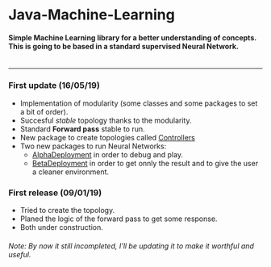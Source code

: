 # Java-Machine-Learning
#### Simple Machine Learning library for a better understanding of concepts.<br>This is going to be based in a standard supervised Neural Network.<br><br>
<hr>

### First update (16/05/19)
 * Implementation of modularity (some classes and some packages to set a bit of order).
 * Succesful *stable* topology thanks to the modularity.
 * Standard **Forward pass** stable to run.
 * New package to create topologies called [Controllers](https://github.com/Jose-Robles/Java-Machine-Learning/tree/master/Controllers)
 * Two new packages to run Neural Networks:
   * [AlphaDeployment](https://github.com/Jose-Robles/Java-Machine-Learning/tree/master/AlphaDeployment) in order to debug and play.
   * [BetaDeployment](https://github.com/Jose-Robles/Java-Machine-Learning/tree/master/BetaDeployment) in order to get onnly the result and to give the user a cleaner environment.

### First release (09/01/19)
 * Tried to create the topology.
 * Planed the logic of the forward pass to get some response.
 * Both under construction.

###### Note: By now it still incompleted, I'll be updating it to make it worthful and useful.
